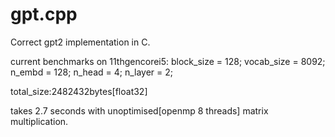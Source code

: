 # gpt.cpp
Correct gpt2 implementation in C.

current benchmarks on 11thgencorei5:
  block_size = 128;
	vocab_size = 8092;
	n_embd = 128;
	n_head = 4;
	n_layer = 2;

total_size:2482432bytes[float32]

takes 2.7 seconds with unoptimised[openmp 8 threads] matrix multiplication.

